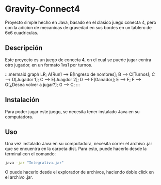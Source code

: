 # Gravity-Connect4
Proyecto simple hecho en Java, basado en el clasico juego conecta 4, pero con la adicion de mecanicas de gravedad en sus bordes en un tablero de 6x6 cuadriculas.
## Descripción
Este proyecto es un juego de conecta 4, en el cual se puede jugar contra otro jugador, en un formato 1vs1 por turnos.

:::mermaid
graph LR;
A[Run] --> B[Ingreso de nombres];
B --> C[Turnos];
C --> D[Jugador 1];
C --> E[Juagdor 2];
D --> F[Ganador];
E --> F;
F --> G[¿Desea volver a jugar?];
G --> C;
:::

## Instalación
Para poder jugar este juego, se necesita tener instalado Java en su computadora.
## Uso
Una vez instalado Java en su computadora, necesita correr el archivo .jar que se encuentra en la carpeta dist. Para esto, puede hacerlo desde la terminal con el comando:
```bash 
java -jar "Integrativa.jar"
```
O puede hacerlo desde el explorador de archivos, haciendo doble click en el archivo .jar.

